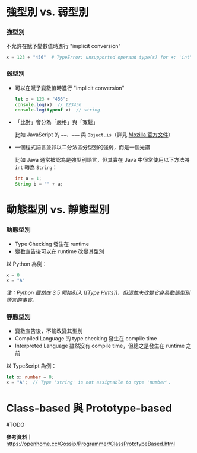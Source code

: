 # 強型別 vs. 弱型別

### 強型別

不允許在賦予變數值時進行 "implicit conversion"

```Python
x = 123 + "456"  # TypeError: unsupported operand type(s) for +: 'int' and 'str'
```

### 弱型別

* 可以在賦予變數值時進行 "implicit conversion"

    ```JavaScript
    let x = 123 + "456";
    console.log(x)  // 123456
    console.log(typeof x)  // string
    ```

* 「比對」會分為「嚴格」與「寬鬆」

    比如 JavaScript 的 `==`、`===` 與 `Object.is`（詳見 [Mozilla 官方文件](https://developer.mozilla.org/zh-TW/docs/Web/JavaScript/Equality_comparisons_and_sameness)）

* 一個程式語言並非以二分法區分型別的強弱，而是一個光譜

    比如 Java 通常被認為是強型別語言，但其實在 Java 中很常使用以下方法將 `int` 轉為 `String`：

    ```Java
    int a = 1;
    String b = "" + a;
    ```

# 動態型別 vs. 靜態型別

### 動態型別

- Type Checking 發生在 runtime
- 變數宣告後可以在 runtime 改變其型別

以 Python 為例：

```Python
x = 0
x = "A"
```

*注：Python 雖然在 3.5 開始引入 [[Type Hints]]，但這並未改變它身為動態型別語言的事實。*

### 靜態型別

- 變數宣告後，不能改變其型別
- Compiled Language 的 type checking 發生在 compile time
- Interpreted Language 雖然沒有 compile time，但總之是發生在 runtime 之前

以 TypeScript 為例：

```TypeScript
let x: number = 0;
x = "A";  // Type 'string' is not assignable to type 'number'.
```

# Class-based 與 Prototype-based

#TODO

**參考資料｜**<https://openhome.cc/Gossip/Programmer/ClassPrototypeBased.html>
